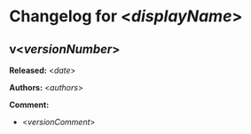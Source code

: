 # Changelog for <*displayName*>

## v<*versionNumber*>
**Released:** <*date*>

**Authors:** <*authors*>

**Comment:**

* <*versionComment*>
